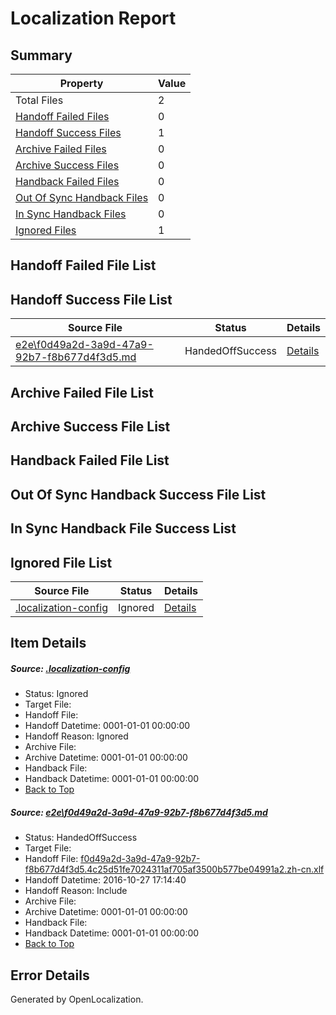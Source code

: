 # <a name='report-top'></a> Localization Report

## Summary
 Property | Value 
 -------- | ----- 
 Total Files | 2
[ Handoff Failed Files ](#handoff-failed-list)| 0
[ Handoff Success Files ](#handoff-success-list)| 1
[ Archive Failed Files ](#archive-failed-list)| 0
[ Archive Success Files ](#archive-success-list)| 0
[ Handback Failed Files ](#handback-failed-list)| 0
[ Out Of Sync Handback Files ](#outofsync-handback-success-list)| 0
[ In Sync Handback Files ](#insync-handback-success-list)| 0
[ Ignored Files ](#ignored-list)| 1

## <a name='handoff-failed-list'></a> Handoff Failed File List

## <a name='handoff-success-list'></a> Handoff Success File List
 Source File | Status | Details 
 ----------- | ------ | ------- 
 [e2e\f0d49a2d-3a9d-47a9-92b7-f8b677d4f3d5.md](https://github.com/OpenLocalizationTestOrg/ol-test0/blob/fc21c74dc8eafd7d1b9b6428c4506919dd20776c/e2e/f0d49a2d-3a9d-47a9-92b7-f8b677d4f3d5.md) | HandedOffSuccess | [Details](#b800931242f12f6d1dfea8cad0a3c7cc11a01b9f1)

## <a name='archive-failed-list'></a> Archive Failed File List

## <a name='archive-success-list'></a> Archive Success File List

## <a name='handback-failed-list'></a> Handback Failed File List

## <a name='outofsync-handback-success-list'></a> Out Of Sync Handback Success File List

## <a name='insync-handback-success-list'></a> In Sync Handback File Success List

## <a name='ignored-list'></a> Ignored File List
 Source File | Status | Details 
 ----------- | ------ | ------- 
 [.localization-config](https://github.com/OpenLocalizationTestOrg/ol-test0/blob/fc21c74dc8eafd7d1b9b6428c4506919dd20776c/.localization-config) | Ignored | [Details](#c268a05ecaa7ec85942ed632c29928ee5bd6da8d0)

## Item Details
##### <a name='c268a05ecaa7ec85942ed632c29928ee5bd6da8d0'></a> Source: [.localization-config](https://github.com/OpenLocalizationTestOrg/ol-test0/blob/fc21c74dc8eafd7d1b9b6428c4506919dd20776c/.localization-config)
* Status: Ignored
* Target File: 
* Handoff File: 
* Handoff Datetime: 0001-01-01 00:00:00
* Handoff Reason: Ignored
* Archive File: 
* Archive Datetime: 0001-01-01 00:00:00
* Handback File: 
* Handback Datetime: 0001-01-01 00:00:00
* [Back to Top](#report-top)

##### <a name='b800931242f12f6d1dfea8cad0a3c7cc11a01b9f1'></a> Source: [e2e\f0d49a2d-3a9d-47a9-92b7-f8b677d4f3d5.md](https://github.com/OpenLocalizationTestOrg/ol-test0/blob/fc21c74dc8eafd7d1b9b6428c4506919dd20776c/e2e/f0d49a2d-3a9d-47a9-92b7-f8b677d4f3d5.md)
* Status: HandedOffSuccess
* Target File: 
* Handoff File: [f0d49a2d-3a9d-47a9-92b7-f8b677d4f3d5.4c25d51fe7024311af705af3500b577be04991a2.zh-cn.xlf](https://github.com/OpenLocalizationTestOrg/ol-test0-handoff/blob/4ec5171154c2e0edbeaea5a7e836dec59888d203/ol-handoff/OpenLocalizationTestOrg/ol-test0-zhcn/shujia/ht/f0d49a2d-3a9d-47a9-92b7-f8b677d4f3d5.4c25d51fe7024311af705af3500b577be04991a2.zh-cn.xlf)
* Handoff Datetime: 2016-10-27 17:14:40
* Handoff Reason: Include
* Archive File: 
* Archive Datetime: 0001-01-01 00:00:00
* Handback File: 
* Handback Datetime: 0001-01-01 00:00:00
* [Back to Top](#report-top)


## Error Details

Generated by OpenLocalization.
